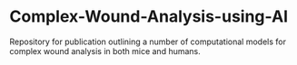 # Complex-Wound-Analysis-using-AI
Repository for publication outlining a number of computational models for complex wound analysis in both mice and humans.
